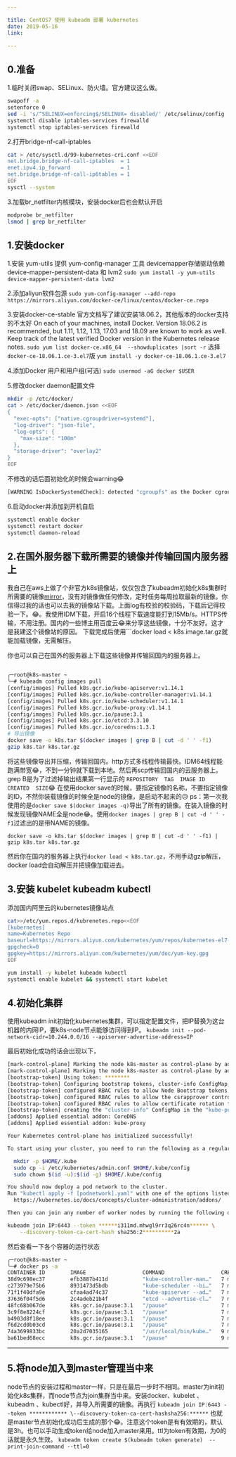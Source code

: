 ```yaml
---

title: CentOS7 使用 kubeadm 部署 kubernetes
date: 2019-05-16
link:

---
```


## 0.准备

1.临时关闭swap、SELinux、防火墙。官方建议这么做。

```bash
swapoff -a
setenforce 0
sed -i 's/^SELINUX=enforcing$/SELINUX= disabled/' /etc/selinux/config
systemctl disable iptables-services firewalld
systemctl stop iptables-services firewalld
```

2.打开bridge-nf-call-iptables

```bash
cat > /etc/sysctl.d/99-kubernetes-cri.conf <<EOF
net.bridge.bridge-nf-call-iptables  = 1
enet.ipv4.ip_forward                = 1
net.bridge.bridge-nf-call-ip6tables = 1
EOF
sysctl --system
```

3.加载br_netfilter内核模块，安装docker后也会默认开启

```bash
modprobe br_netfilter
lsmod | grep br_netfilter
```

## 1.安装docker

1.安装 yum-utils 提供 yum-config-manager 工具
devicemapper存储驱动依赖 device-mapper-persistent-data 和 lvm2
```sudo yum install -y yum-utils device-mapper-persistent-data lvm2```

2.添加aliyun软件包源
```sudo yum-config-manager --add-repo https://mirrors.aliyun.com/docker-ce/linux/centos/docker-ce.repo```

3.安装docker-ce-stable
官方文档写了建议安装18.06.2，其他版本的docker支持的不太好
On each of your machines, install Docker. Version 18.06.2 is recommended, but 1.11, 1.12, 1.13, 17.03 and 18.09 are known to work as well. Keep track of the latest verified Docker version in the Kubernetes release notes.
```sudo yum list docker-ce.x86_64  --showduplicates |sort -r``` 选择```docker-ce-18.06.1.ce-3.el7```版
```yum install -y docker-ce-18.06.1.ce-3.el7```

4.添加Docker 用户和用户组(可选)
```sudo usermod -aG docker $USER```

5.修改docker daemon配置文件

```bash
mkdir -p /etc/docker/
cat > /etc/docker/daemon.json <<EOF
{
  "exec-opts": ["native.cgroupdriver=systemd"],
  "log-driver": "json-file",
  "log-opts": {
    "max-size": "100m"
  },
  "storage-driver": "overlay2"
}
EOF
```

不修改的话后面初始化的时候会warning😂

```bash
[WARNING IsDockerSystemdCheck]: detected "cgroupfs" as the Docker cgroup driver. The recommended driver is "systemd". Please follow the guide at https://kubernetes.io/docs/setup/cri/
```

6.启动docker并添加到开机自启

```bash
systemctl enable docker
systemctl restart docker
systemctl daemon-reload
```

## 2.在国外服务器下载所需要的镜像并传输回国内服务器上

我自己在aws上做了个非官方k8s镜像站，仅仅包含了kubeadm初始化k8s集群时所需要的镜像[mirror](https://images.k8s.502.li)，没有对镜像做任何修改，定时任务每周拉取最新的镜像。你信得过我的话也可以去我的镜像站下载。上面log有校验的校验码，下载后记得校验一下。😂。我使用IDM下载，开启16个线程下载速度能打到15Mb/s。HTTPS传输，不用注册。国内的一些博主用百度云😂来分享这些镜像，十分不友好。这才是我建这个镜像站的原因。
下载完成后使用```docker load < k8s.image.tar.gz就能加载镜像，无需解压。

你也可以自己在国外的服务器上下载这些镜像并传输回国内的服务器上。

```bash

╭─root@k8s-master ~
╰─# kubeadm config images pull
[config/images] Pulled k8s.gcr.io/kube-apiserver:v1.14.1
[config/images] Pulled k8s.gcr.io/kube-controller-manager:v1.14.1
[config/images] Pulled k8s.gcr.io/kube-scheduler:v1.14.1
[config/images] Pulled k8s.gcr.io/kube-proxy:v1.14.1
[config/images] Pulled k8s.gcr.io/pause:3.1
[config/images] Pulled k8s.gcr.io/etcd:3.3.10
[config/images] Pulled k8s.gcr.io/coredns:1.3.1
# 导出镜像
docker save -o k8s.tar $(docker images | grep B | cut -d ' ' -f1)
gzip k8s.tar k8s.tar.gz
```

将这些镜像导出并压缩，传输回国内。http方式多线程传输最快。IDM64线程能跑满带宽😂，不到一分钟就下载到本地。然后再scp传输回国内的云服务器上。grep B是为了过滤掉输出结果第一行显示的 ```REPOSITORY  TAG  IMAGE ID  CREATED  SIZE```😂
在使用docker save的时候，要指定镜像的名称，不要指定镜像的ID，不然你装载镜像的时候全是node的镜像，是启动不起来的😥
ps：第一次我使用的是```docker save $(docker images -q)```导出了所有的镜像。在装入镜像的时候发现镜像NAME全是node😂。使用```docker images | grep B | cut -d ' ' -f1```过滤出的是带NAME的镜像。

```docker save -o k8s.tar $(docker images | grep B | cut -d ' ' -f1) | gzip k8s.tar k8s.tar.gz```

然后你在国内的服务器上执行```docker load < k8s.tar.gz```，不用手动gzip解压，docker load会自动解压并把镜像加载进去。

## 3.安装 kubelet kubeadm kubectl

添加国内阿里云的kubernetes镜像站点

```bash
cat>>/etc/yum.repos.d/kubrenetes.repo<<EOF
[kubernetes]
name=Kubernetes Repo
baseurl=https://mirrors.aliyun.com/kubernetes/yum/repos/kubernetes-el7-x86_64/
gpgcheck=0
gpgkey=https://mirrors.aliyun.com/kubernetes/yum/doc/yum-key.gpg
EOF

yum install -y kubelet kubeadm kubectl
systemctl enable kubelet && systemctl start kubelet
```

## 4.初始化集群

使用kubeadm init初始化kubernetes集群，可以指定配置文件，把IP替换为这台机器的内网IP，要k8s-node节点能够访问得到IP。
```kubeadm init --pod-network-cidr=10.244.0.0/16 --apiserver-advertise-address=IP```

最后初始化成功的话会出现以下，

```bash
[mark-control-plane] Marking the node k8s-master as control-plane by adding the label "node-role.kubernetes.io/master=''"
[mark-control-plane] Marking the node k8s-master as control-plane by adding the taints [node-role.kubernetes.io/master:NoSchedule]
[bootstrap-token] Using token: ********
[bootstrap-token] Configuring bootstrap tokens, cluster-info ConfigMap, RBAC Roles
[bootstrap-token] configured RBAC rules to allow Node Bootstrap tokens to post CSRs in order for nodes to get long term certificate credentials
[bootstrap-token] configured RBAC rules to allow the csrapprover controller automatically approve CSRs from a Node Bootstrap Token
[bootstrap-token] configured RBAC rules to allow certificate rotation for all node client certificates in the cluster
[bootstrap-token] creating the "cluster-info" ConfigMap in the "kube-public" namespace
[addons] Applied essential addon: CoreDNS
[addons] Applied essential addon: kube-proxy

Your Kubernetes control-plane has initialized successfully!

To start using your cluster, you need to run the following as a regular user:

  mkdir -p $HOME/.kube
  sudo cp -i /etc/kubernetes/admin.conf $HOME/.kube/config
  sudo chown $(id -u):$(id -g) $HOME/.kube/config

You should now deploy a pod network to the cluster.
Run "kubectl apply -f [podnetwork].yaml" with one of the options listed at:
  https://kubernetes.io/docs/concepts/cluster-administration/addons/

Then you can join any number of worker nodes by running the following on each as root:

kubeadm join IP:6443 --token ******i311md.mhwgl9rr3q26rc4n****** \
    --discovery-token-ca-cert-hash sha256:2**********2a
```

然后查看一下各个容器的运行状态

```bash
╭─root@k8s-master ~
╰─# docker ps -a
CONTAINER ID        IMAGE                  COMMAND                  CREATED             STATUS              PORTS               NAMES
38d9c698ec37        efb3887b411d           "kube-controller-man…"   7 minutes ago       Up 7 minutes                            k8s_kube-controller-manager_kube-controller-manager-k8s-master_kube-system_f423ac50e24b65e6d66fe37e6d721912_0
c273979e75b6        8931473d5bdb           "kube-scheduler --bi…"   7 minutes ago       Up 7 minutes                            k8s_kube-scheduler_kube-scheduler-k8s-master_kube-system_f44110a0ca540009109bfc32a7eb0baa_0
71f1f40dfa9e        cfaa4ad74c37           "kube-apiserver --ad…"   7 minutes ago       Up 7 minutes                            k8s_kube-apiserver_kube-apiserver-k8s-master_kube-system_d57282173a211f69b917251534760047_0
37636f04f5d6        2c4adeb21b4f           "etcd --advertise-cl…"   7 minutes ago       Up 7 minutes                            k8s_etcd_etcd-k8s-master_kube-system_dcd3914b600c5e8e86b2026688cc6dc5_0
48fc68b067de        k8s.gcr.io/pause:3.1   "/pause"                 7 minutes ago       Up 7 minutes                            k8s_POD_kube-scheduler-k8s-master_kube-system_f44110a0ca540009109bfc32a7eb0baa_0
3c9f8e8224cf        k8s.gcr.io/pause:3.1   "/pause"                 7 minutes ago       Up 7 minutes                            k8s_POD_kube-apiserver-k8s-master_kube-system_d57282173a211f69b917251534760047_0
b4903d8f18ee        k8s.gcr.io/pause:3.1   "/pause"                 7 minutes ago       Up 7 minutes                            k8s_POD_kube-controller-manager-k8s-master_kube-system_f423ac50e24b65e6d66fe37e6d721912_0
f6d2cd0b03cd        k8s.gcr.io/pause:3.1   "/pause"                 7 minutes ago       Up 7 minutes                            k8s_POD_etcd-k8s-master_kube-system_dcd3914b600c5e8e86b2026688cc6dc5_0
74a3699833bc        20a2d7035165           "/usr/local/bin/kube…"   9 minutes ago       Up 4 seconds                            k8s_kube-proxy_kube-proxy-g4nd4_kube-system_afc4ba92-7657-11e9-b684-2aabd22d242a_1
ba61bed68ecc        k8s.gcr.io/pause:3.1   "/pause"                 9 minutes ago       Up 9 minutes                            k8s_POD_kube-proxy-g4nd4_kube-system_afc4ba92-7657-11e9-b684-2aabd22d242a_4
```

----

## 5.将node加入到master管理当中来

node节点的安装过程和master一样，只是在最后一步时不相同。master为init初始化k8s集群，而node节点为join集群当中来。安装docker、kubelet 、kubeadm 、kubectl好，并导入所需要的镜像。再执行
```kubeadm join IP:6443 --token ************ \--discovery-token-ca-cert-hashsha256:******```
也就是master节点初始化成功后生成的那个😂。注意这个token是有有效期的，默认是3h。也可以手动生成token给node加入master来用。ttl为token有效期，为0的话就是永久生效。
```kubeadm token create $(kubeadm token generate)  --print-join-command --ttl=0```
